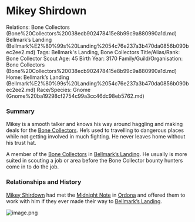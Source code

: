 # Mikey Shirdown

Relations: Bone Collectors (Bone%20Collectors%20038ecb902478415e8b99c9a880990a1d.md) Bellmark’s Landing (Bellmark%E2%80%99s%20Landing%2054c76e237a3b470da0856b090bec2ee2.md) 
Tags: Bellmark's Landing, Bone Collectors
Title/Alias/Rank: Bone Collector Scout
Age: 45
Birth Year: 3170
Family/Guild/Organisation: Bone Collectors (Bone%20Collectors%20038ecb902478415e8b99c9a880990a1d.md) 
Home: Bellmark’s Landing (Bellmark%E2%80%99s%20Landing%2054c76e237a3b470da0856b090bec2ee2.md) 
Race/Species: Gnome (Gnome%20ba19298cf2754c99a3cc46dc98eb5762.md)

### Summary

Mikey is a smooth talker and knows his way around haggling and making deals for the [Bone Collectors](Bone%20Collectors%20038ecb902478415e8b99c9a880990a1d.md). He’s used to travelling to dangerous places while not getting involved in much fighting. He never leaves home without his trust hat.

A member of the [Bone Collectors](Bone%20Collectors%20038ecb902478415e8b99c9a880990a1d.md) in [Bellmark’s Landing](Bellmark%E2%80%99s%20Landing%2054c76e237a3b470da0856b090bec2ee2.md). He usually is more suited in scouting a job or area before the Bone Collector bounty hunters come in to do the job.

### **Relationships and History**

[Mikey Shirdown](Mikey%20Shirdown%205704faa5c1304c558771c55f5cbbb6f1.md) had met the [Midnight Note](Midnight%20Note%20aabd4488c4ea43c393d10542ec8af339.md) in [Ordona](Ordona%2097fdf7ca0d2f4b10aa4b2958a480b0b7.md) and offered them to work with him if they ever made their way to [Bellmark’s Landing](Bellmark%E2%80%99s%20Landing%2054c76e237a3b470da0856b090bec2ee2.md).

![image.png](image%20110.png)